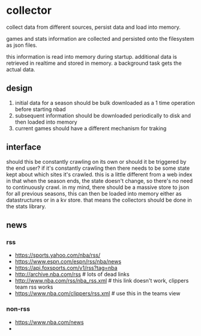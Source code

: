# collector

collect data from different sources, persist data and load into memory.

games and stats information are collected and persisted onto the filesystem as json files.

this information is read into memory during startup.  additional data is retrieved
in realtime and stored in memory.  a background task gets the actual data.

## design

1.  initial data for a season should be bulk downloaded as a 1 time operation before starting nbad
1.  subsequent information should be downloaded periodically to disk and then loaded into memory
1.  current games should have a different mechanism for traking

## interface

should this be constantly crawling on its own or should it be triggered by the end
user? if it's constantly crawling then there needs to be some state kept about
which sites it's crawled.  this is a little different from a web index in that
when the season ends, the state doesn't change, so there's no need to continuously
crawl.  in my mind, there should be a massive store to json for all previous
seasons, this can then be loaded into memory either as datastructures or in a
kv store.  that means the collectors should be done in the stats library.


## news

### rss
* https://sports.yahoo.com/nba/rss/
* https://www.espn.com/espn/rss/nba/news
* https://api.foxsports.com/v1/rss?tag=nba
* http://archive.nba.com/rss  # lots of dead links
* http://www.nba.com/rss/nba_rss.xml # this link doesn't work, clippers team rss works
* https://www.nba.com/clippers/rss.xml # use this in the teams view


### non-rss
* https://www.nba.com/news
*
